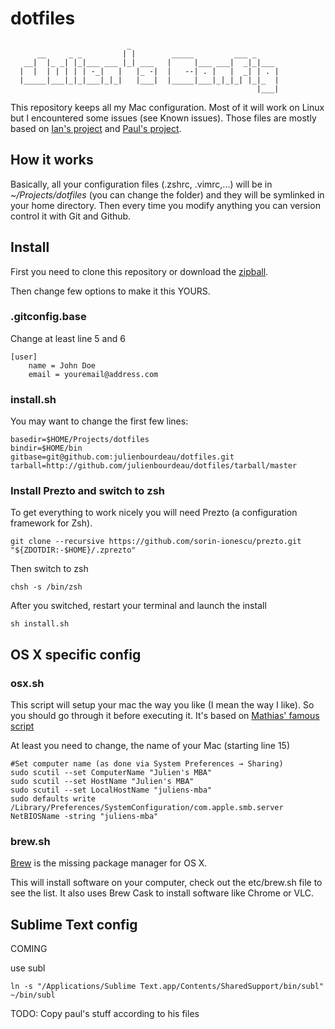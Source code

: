 dotfiles
========

```
                          _                                
      __     _ _         | |        _____         ___ _     
   __|  |_ _| |_|___ ___ |_| ___   |     |___ ___|  _|_|___ 
  |  |  | | | | | -_|   |   |_ -|  |   --| . |   |  _| | . |
  |_____|___|_|_|___|_|_|   |___|  |_____|___|_|_|_| |_|_  |
                                                       |___|
```


This repository keeps all my Mac configuration. Most of it will work on Linux but I encountered some issues (see Known issues). Those files are mostly based on [Ian's project](https://github.com/statico/dotfiles) and [Paul's project](https://github.com/paulmillr/dotfiles).

## How it works

Basically, all your configuration files (.zshrc, .vimrc,...) will be in *~/Projects/dotfiles* (you can change the folder) and they will be symlinked in your home directory. Then every time you modify anything you can version control it with Git and Github.

## Install

First you need to clone this repository or download the [zipball](https://github.com/julienbourdeau/dotfiles/archive/master.zip).

Then change few options to make it this YOURS.

### .gitconfig.base

Change at least line 5 and 6

```
[user]
	name = John Doe
	email = youremail@address.com
```

### install.sh

You may want to change the first few lines:
```
basedir=$HOME/Projects/dotfiles
bindir=$HOME/bin
gitbase=git@github.com:julienbourdeau/dotfiles.git
tarball=http://github.com/julienbourdeau/dotfiles/tarball/master
```

### Install Prezto and switch to zsh

To get everything to work nicely you will need Prezto (a configuration framework for Zsh).
```
git clone --recursive https://github.com/sorin-ionescu/prezto.git "${ZDOTDIR:-$HOME}/.zprezto"
```
Then switch to zsh
```
chsh -s /bin/zsh
```

After you switched, restart your terminal and launch the install
```
sh install.sh
```

## OS X specific config

### osx.sh 

This script will setup your mac the way you like (I mean the way I like). So you should go through it before executing it. It's based on [Mathias' famous script](https://github.com/mathiasbynens/dotfiles/blob/master/.osx)

At least you need to change, the name of your Mac (starting line 15)

```
#Set computer name (as done via System Preferences → Sharing)
sudo scutil --set ComputerName "Julien's MBA"
sudo scutil --set HostName "Julien's MBA"
sudo scutil --set LocalHostName "juliens-mba"
sudo defaults write /Library/Preferences/SystemConfiguration/com.apple.smb.server NetBIOSName -string "juliens-mba"
```

### brew.sh

[Brew](http://brew.sh/) is the missing package manager for OS X.

This will install software on your computer, check out the etc/brew.sh file to see the list. It also uses Brew Cask to install software like Chrome or VLC.

## Sublime Text config

COMING

use subl
```
ln -s "/Applications/Sublime Text.app/Contents/SharedSupport/bin/subl" ~/bin/subl
```

TODO: Copy paul's stuff according to his files